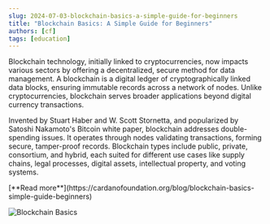 ```yaml
---
slug: 2024-07-03-blockchain-basics-a-simple-guide-for-beginners
title: "Blockchain Basics: A Simple Guide for Beginners"
authors: [cf]
tags: [education]
---
```


Blockchain technology, initially linked to cryptocurrencies, now impacts various sectors by offering a decentralized, secure method for data management. A blockchain is a digital ledger of cryptographically linked data blocks, ensuring immutable records across a network of nodes. Unlike cryptocurrencies, blockchain serves broader applications beyond digital currency transactions.

Invented by Stuart Haber and W. Scott Stornetta, and popularized by Satoshi Nakamoto's Bitcoin white paper, blockchain addresses double-spending issues. It operates through nodes validating transactions, forming secure, tamper-proof records. Blockchain types include public, private, consortium, and hybrid, each suited for different use cases like supply chains, legal processes, digital assets, intellectual property, and voting systems.

<div style={{ textAlign: 'right' }}>
 [**Read more**](https://cardanofoundation.org/blog/blockchain-basics-simple-guide-beginners) 
 </div>

 ![Blockchain Basics](./simple-guide.avif)

